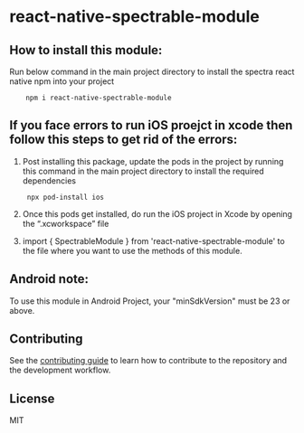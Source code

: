 # react-native-spectrable-module

## How to install this module: 

   Run below command in the main project directory to install the spectra react native npm into your project

        npm i react-native-spectrable-module

## If you face errors to run iOS proejct in xcode then follow this steps to get rid of the errors:

1. Post installing this package, update the pods in the project by running this command in the main project directory to install the required dependencies 

        npx pod-install ios

2. Once this pods get installed, do run the iOS project in Xcode by opening the “.xcworkspace” file

3. import { SpectrableModule } from 'react-native-spectrable-module' to the file where you want to use the methods of this module.

## Android note:

   To use this module in Android Project, your "minSdkVersion" must be 23 or above. 


## Contributing

See the [contributing guide](CONTRIBUTING.md) to learn how to contribute to the repository and the development workflow.

## License

MIT

